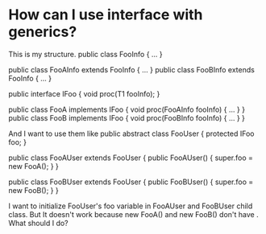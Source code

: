 
# How can I use interface with generics?

This is my structure.
public class FooInfo { ... }

public class FooAInfo extends FooInfo { ... }
public class FooBInfo extends FooInfo { ... }

public interface IFoo<T1 extends FooInfo> {
  void proc(T1 fooInfo);
}

public class FooA implements IFoo<FooAInfo> {
  void proc(FooAInfo fooInfo) { ... }
}
public class FooB implements IFoo<FooBInfo> {
  void proc(FooBInfo fooInfo) { ... }
}

And I want to use them like
public abstract class FooUser {
  protected IFoo<FooInfo> foo;
}

public class FooAUser extends FooUser {
  public FooAUser() {
    super.foo = new FooA();
  }
}

public class FooBUser extends FooUser {
  public FooBUser() {
    super.foo = new FooB();
  }
}


I want to initialize FooUser's foo variable in FooAUser and FooBUser child class.
But It doesn't work because new FooA() and new FooB() don't have <FooInfo>.
What should I do?

        